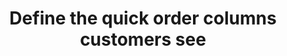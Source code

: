 ---
title: "Define the quick order columns customers see"
name: "channelmeta_trade"
key: "quick_order_columns"
description: "Columns included on the quick order screen. Meta fields can be accessed as &quot;meta_[abc]&quot;"
user_friendly_description: ""
default: "{
            &quot;DESCRIPTION&quot;: &quot;title&quot;,
            &quot;SOME NAME&quot;: &quot;meta_[xyz]&quot;
        }"
values: []
tags: [channelmeta,trade]
type: "meta"
process: "products"
headless: true
---